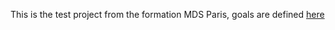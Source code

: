 This is the test project from the formation MDS Paris, goals are defined [here](https://gist.github.com/capywebformations/5167934f720c0c677686ed9ff74abf69)

